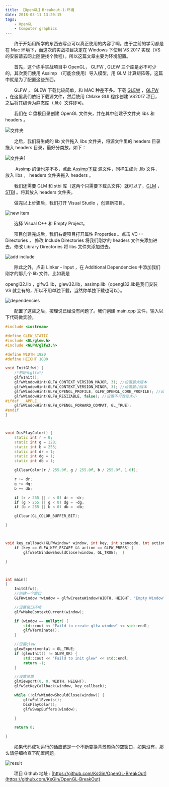```yaml
---
title: 【OpenGL】Breakout-1-环境
date: 2018-03-11 13:20:15
tags:
	- OpenGL
	- Computer graphics
---
```


&emsp;&emsp;终于开始用所学的东西去写点可以真正使用的内容了啊。由于之前的学习都是在 Mac 环境下，而这次的实战项目决定在 Windows 下使用 VS 2017 实现（VS的安装请去网上随便找个教程）。所以这篇文章主要为环境配置。

&emsp;&emsp;首先，这个练手实战项目中 OpenGL， GLFW , GLEW 三个库是必不可少的，其次我们使用 Assimp （可能会使用）导入模型，用 GLM 计算矩阵等，这篇中就是为了配置这些东西。

<!--more-->

&emsp;&emsp;GLFW ， GLEW 下载比较简单，和 MAC 种差不多。下载 [GLEW](https://sourceforge.net/projects/glew/) ，[GLFW](http://www.glfw.org/) ，在这里我们依旧下载源文件，然后使用 CMake GUI 程序创建 VS2017 项目，之后将其编译为静态库（.lib）文件即可。

&emsp;&emsp;我们在 C 盘根目录创建 OpenGL 文件夹，并在其中创建子文件夹 libs 和 headers 。

![文件夹](https://image.ibb.co/mK4h2n/image.png)

&emsp;&emsp;之后，我们将生成的 lib 文件拖入 libs 文件夹，将源文件里的 headers 目录拖入 headers 目录，最好分类放，如下：

![文件夹1](https://image.ibb.co/dU00oS/image.png)

&emsp;&emsp; Assimp 的话也差不多，点此 [Assimp下载](https://github.com/assimp/assimp/releases/tag/v3.3.1/) 源文件，同样生成为 .lib 文件， 放入 libs ， headers 文件夹拖入 headers 。

&emsp;&emsp;我们还需要 GLM 和 stbi 库（这两个只需要下载头文件）就可以了，[GLM](https://github.com/g-truc/glm/tags) ，[STBI](https://github.com/nothings/stb) 。将其放入 headers 文件夹。

&emsp;&emsp;做完以上步骤后，我们打开 Visual Studio ，创建新项目。

![new item](https://image.ibb.co/eJezhn/image.png)

&emsp;&emsp;选择 Visual C++ 和 Empty Project。

&emsp;&emsp;项目创建完成后，我们右键项目打开属性 Properties 。点击 VC++ Directories ， 修改 Include Directories 将我们刚才的 headers 文件夹添加进去，修改 Library Directories 将 libs 文件夹添加进去。

![add include](https://image.ibb.co/dUW1v7/image.png)

&emsp;&emsp;除此之外，点击 Linker - Input ，在 Additional Dependencies 中添加我们刚才的那几个 lib 文件，比如我是

opengl32.lib ，glfw3.lib，glew32.lib，assimp.lib（opengl32.lib是我们安装 VS 就会有的，所以不用单独下载，当然你单独下载也可以）。

![dependencies](https://image.ibb.co/dJBvNn/image.png)

&emsp;&emsp;配置了这些之后，按理说已经没有问题了。我们创建 main.cpp 文件，输入以下代码做实验。

```c++
#include <iostream>

#define GLEW_STATIC
#include <GL/glew.h>
#include <GLFW/glfw3.h>

#define WIDTH 1920
#define HEIGHT 1080

void InitGlfw() {
	/*初始化glfw*/
	glfwInit();
	glfwWindowHint(GLFW_CONTEXT_VERSION_MAJOR, 3); //设置最大版本
	glfwWindowHint(GLFW_CONTEXT_VERSION_MINOR, 3); //设置最小版本
	glfwWindowHint(GLFW_OPENGL_PROFILE, GLFW_OPENGL_CORE_PROFILE); //设置core-profile
	glfwWindowHint(GLFW_RESIZABLE, false); //设置不可改变大小
#ifdef __APPLE__
	glfwWindowHint(GLFW_OPENGL_FORWARD_COMPAT, GL_TRUE);
#endif
}



void DisPlayColor() {
	static int r = 0;
	static int g = 128;
	static int b = 255;
	static int dr = 1;
	static int dg = 1;
	static int db = 1;

	glClearColor(r / 255.0f, g / 255.0f, b / 255.0f, 1.0f);

	r += dr;
	g += dg;
	b += db;

	if (r > 255 || r < 0) dr = -dr;
	if (g > 255 || g < 0) dg = -dg;
	if (b > 255 || b < 0) db = -db;

	glClear(GL_COLOR_BUFFER_BIT);

}



void key_callback(GLFWwindow* window, int key, int scancode, int action, int mode) {
	if (key == GLFW_KEY_ESCAPE && action == GLFW_PRESS) {
		glfwSetWindowShouldClose(window, GL_TRUE);	}

}



int main()
{
	InitGlfw();
	//创建一个窗口
	GLFWwindow *window = glfwCreateWindow(WIDTH, HEIGHT, "Empty Window", nullptr, nullptr);

	//设置窗口环境
	glfwMakeContextCurrent(window);

	if (window == nullptr) {
		std::cout << "Faild to create glfw window" << std::endl;
		glfwTerminate();
	}

	//设置glew
	glewExperimental = GL_TRUE;
	if (glewInit() != GLEW_OK) {
		std::cout << "Faild to init glew" << std::endl;
		return -1;
	}

	//设置位置
	glViewport(0, 0, WIDTH, HEIGHT);
	glfwSetKeyCallback(window, key_callback);

	while (!glfwWindowShouldClose(window)) {
		glfwPollEvents();
		DisPlayColor();
		glfwSwapBuffers(window);

	}

	return 0;

}
```

&emsp;&emsp;如果代码成功运行的话应该是一个不断变换背景颜色的空窗口，如果没有，那么请仔细检查下配置问题。

![result](https://image.ibb.co/mvPqNn/image.png)

&emsp;&emsp;项目 Github 地址 : [https://github.com/KsGin/OpenGL-BreakOut](https://github.com/KsGin/OpenGL-BreakOut)



